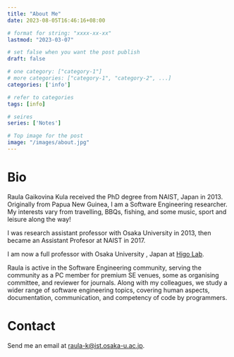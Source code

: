 ```yaml
---
title: "About Me"
date: 2023-08-05T16:46:16+08:00

# format for string: "xxxx-xx-xx"
lastmod: "2023-03-07"

# set false when you want the post publish
draft: false

# one category: ["category-1"] 
# more categories: ["category-1", "category-2", ...]
categories: ['info']

# refer to categories
tags: [info]

# seires
series: ['Notes']

# Top image for the post
image: "/images/about.jpg"
---
```

<!--more-->
# Bio
Raula Gaikovina Kula received the PhD degree from NAIST, Japan in 2013. Originally from Papua New Guinea, I am a Software Engineering researcher. My interests vary from travelling, BBQs, fishing, and some music, sport and leisure along the way!

I was research assistant professor with Osaka University in 2013, then became an Assistant Profesor at NAIST in 2017.

I am now a full professor with Osaka University , Japan at [Higo Lab](https://sel.ist.osaka-u.ac.jp/index.html).

Raula is active in the Software Engineering community, serving the community as a PC member for premium SE venues, some as organising committee, and reviewer for journals. Along with my colleagues, we study a wider range of software engineering topics, covering human aspects, documentation, communication, and competency of code by programmers.  

# Contact
Send me an email at raula-k@ist.osaka-u.ac.jp.
